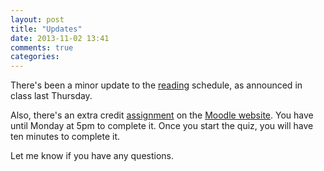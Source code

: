 ```yaml
---
layout: post
title: "Updates"
date: 2013-11-02 13:41
comments: true
categories: 
---
```


There's been a minor update to the [reading](http://perezcarballo.org/readings) schedule, as announced in class last Thursday. 

Also, there's an extra credit [assignment](https://moodle.umass.edu/mod/quiz/view.php?id=380911) on the [Moodle website](https://moodle.umass.edu/course/view.php?id=9579). You have until Monday at 5pm to complete it. Once you start the quiz, you will have ten minutes to complete it. 

Let me know if you have any questions.